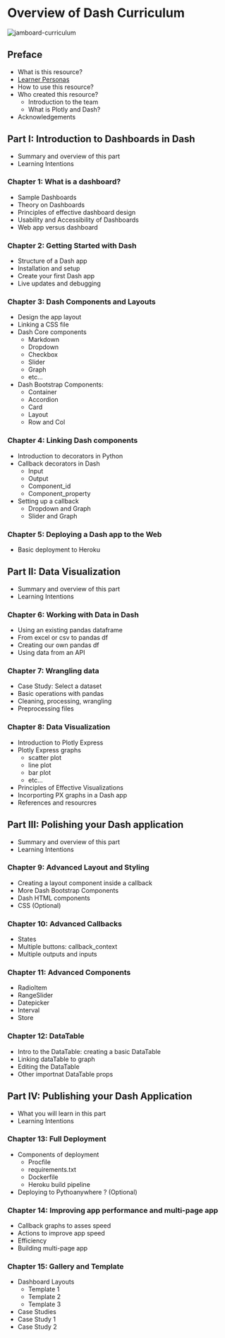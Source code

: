 # Overview of Dash Curriculum

![jamboard-curriculum](https://user-images.githubusercontent.com/32049495/154767620-3a2b0579-c586-4581-a3be-51c6157549ba.png)

## Preface

- What is this resource?
- [Learner Personas](https://teachtogether.tech/en/#s:process-personas)
- How to use this resource?
- Who created this resource?
  - Introduction to the team
  - What is Plotly and Dash?
- Acknowledgements

## Part I: Introduction to Dashboards in Dash

- Summary and overview of this part
- Learning Intentions

### Chapter 1: What is a dashboard?

- Sample Dashboards
- Theory on Dashboards
- Principles of effective dashboard design
- Usability and Accessibility of Dashboards
- Web app versus dashboard

### Chapter 2: Getting Started with Dash

 - Structure of a Dash app
 - Installation and setup
 - Create your first Dash app
 - Live updates and debugging

### Chapter 3: Dash Components and Layouts

 - Design the app layout
 - Linking a CSS file
 - Dash Core components
   - Markdown
   - Dropdown
   - Checkbox
   - Slider
   - Graph
   - etc...
 - Dash Bootstrap Components:
   - Container
   - Accordion
   - Card
   - Layout
   - Row and Col

### Chapter 4: Linking Dash components

 - Introduction to decorators in Python
 - Callback decorators in Dash
   - Input
   - Output
   - Component_id
   - Component_property
 - Setting up a callback
   - Dropdown and Graph
   - Slider and Graph
 
### Chapter 5: Deploying a Dash app to the Web

 - Basic deployment to Heroku

## Part II: Data Visualization

- Summary and overview of this part
- Learning Intentions

### Chapter 6: Working with Data in Dash

- Using an existing pandas dataframe
- From excel or csv to pandas df
- Creating our own pandas df 
- Using data from an API

### Chapter 7: Wrangling data

- Case Study: Select a dataset
- Basic operations with pandas
- Cleaning, processing, wrangling
- Preprocessing files

### Chapter 8: Data Visualization

 - Introduction to Plotly Express
 - Plotly Express graphs
   - scatter plot
   - line plot
   - bar plot
   - etc...
 - Principles of Effective Visualizations
 - Incorporting PX graphs in a Dash app 
 - References and resourcres

## Part III: Polishing your Dash application

- Summary and overview of this part
- Learning Intentions
 
### Chapter 9: Advanced Layout and Styling

 - Creating a layout component inside a callback
 - More Dash Bootstrap Components
 - Dash HTML components
 - CSS (Optional)
  
### Chapter 10: Advanced Callbacks

 - States
 - Multiple buttons: callback_context
 - Multiple outputs and inputs

### Chapter 11: Advanced Components

 - RadioItem
 - RangeSlider
 - Datepicker
 - Interval
 - Store

### Chapter 12: DataTable

 - Intro to the DataTable: creating a basic DataTable
 - Linking dataTable to graph
 - Editing the DataTable
 - Other importnat DataTable props

## Part IV: Publishing your Dash Application

- What you will learn in this part
- Learning Intentions

### Chapter 13: Full Deployment

 - Components of deployment
   - Procfile
   - requirements.txt
   - Dockerfile
   - Heroku build pipeline 
 - Deploying to Pythoanywhere ? (Optional)

### Chapter 14: Improving app performance and multi-page app

 - Callback graphs to asses speed
 - Actions to improve app speed
 - Efficiency
 - Building multi-page app
 
### Chapter 15: Gallery and Template

- Dashboard Layouts
  - Template 1
  - Template 2
  - Template 3  
- Case Studies
 - Case Study 1
 - Case Study 2
